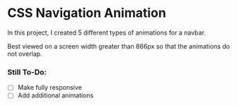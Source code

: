 # CSS Navigation Animation

In this project, I created 5 different types of animations for a navbar.

Best viewed on a screen width greater than 866px so that the animations do not overlap.

### Still To-Do:
- [ ] Make fully responsive
- [ ] Add additional animations
